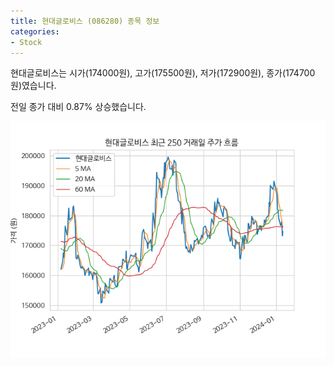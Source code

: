 ```yaml
---
title: 현대글로비스 (086280) 종목 정보
categories:
- Stock
---
```


현대글로비스는 시가(174000원), 고가(175500원), 저가(172900원), 종가(174700원)였습니다.

전일 종가 대비 0.87% 상승했습니다.

<!-- more -->

![086280](/assets/images/stock/086280.png)